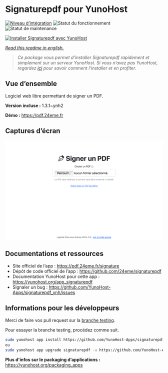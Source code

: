 <!--
N.B.: This README was automatically generated by https://github.com/YunoHost/apps/tree/master/tools/README-generator
It shall NOT be edited by hand.
-->

# Signaturepdf pour YunoHost

[![Niveau d’intégration](https://dash.yunohost.org/integration/signaturepdf.svg)](https://dash.yunohost.org/appci/app/signaturepdf) ![Statut du fonctionnement](https://ci-apps.yunohost.org/ci/badges/signaturepdf.status.svg) ![Statut de maintenance](https://ci-apps.yunohost.org/ci/badges/signaturepdf.maintain.svg)

[![Installer Signaturepdf avec YunoHost](https://install-app.yunohost.org/install-with-yunohost.svg)](https://install-app.yunohost.org/?app=signaturepdf)

*[Read this readme in english.](./README.md)*

> *Ce package vous permet d’installer Signaturepdf rapidement et simplement sur un serveur YunoHost.
Si vous n’avez pas YunoHost, regardez [ici](https://yunohost.org/#/install) pour savoir comment l’installer et en profiter.*

## Vue d’ensemble

Logiciel web libre permettant de signer un PDF.

**Version incluse :** 1.3.1~ynh2

**Démo :** https://pdf.24eme.fr

## Captures d’écran

![Capture d’écran de Signaturepdf](./doc/screenshots/screenshot.png)

## Documentations et ressources

* Site officiel de l’app : <https://pdf.24eme.fr/signature>
* Dépôt de code officiel de l’app : <https://github.com/24eme/signaturepdf>
* Documentation YunoHost pour cette app : <https://yunohost.org/app_signaturepdf>
* Signaler un bug : <https://github.com/YunoHost-Apps/signaturepdf_ynh/issues>

## Informations pour les développeurs

Merci de faire vos pull request sur la [branche testing](https://github.com/YunoHost-Apps/signaturepdf_ynh/tree/testing).

Pour essayer la branche testing, procédez comme suit.

``` bash
sudo yunohost app install https://github.com/YunoHost-Apps/signaturepdf_ynh/tree/testing --debug
ou
sudo yunohost app upgrade signaturepdf -u https://github.com/YunoHost-Apps/signaturepdf_ynh/tree/testing --debug
```

**Plus d’infos sur le packaging d’applications :** <https://yunohost.org/packaging_apps>